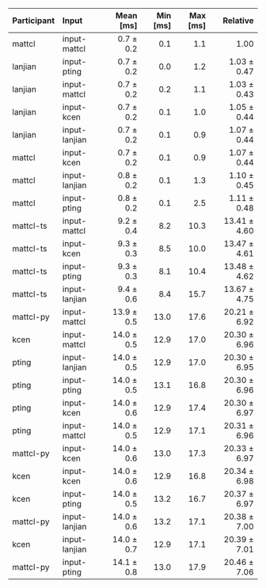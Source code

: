 | Participant | Input | Mean [ms] | Min [ms] | Max [ms] | Relative |
|:---|:---|---:|---:|---:|---:|
| mattcl | input-mattcl | 0.7 ± 0.2 | 0.1 | 1.1 | 1.00 |
| lanjian | input-pting | 0.7 ± 0.2 | 0.0 | 1.2 | 1.03 ± 0.47 |
| lanjian | input-mattcl | 0.7 ± 0.2 | 0.2 | 1.1 | 1.03 ± 0.43 |
| lanjian | input-kcen | 0.7 ± 0.2 | 0.1 | 1.0 | 1.05 ± 0.44 |
| lanjian | input-lanjian | 0.7 ± 0.2 | 0.1 | 0.9 | 1.07 ± 0.44 |
| mattcl | input-kcen | 0.7 ± 0.2 | 0.1 | 0.9 | 1.07 ± 0.44 |
| mattcl | input-lanjian | 0.8 ± 0.2 | 0.1 | 1.3 | 1.10 ± 0.45 |
| mattcl | input-pting | 0.8 ± 0.2 | 0.1 | 2.5 | 1.11 ± 0.48 |
| mattcl-ts | input-mattcl | 9.2 ± 0.4 | 8.2 | 10.3 | 13.41 ± 4.60 |
| mattcl-ts | input-kcen | 9.3 ± 0.3 | 8.5 | 10.0 | 13.47 ± 4.61 |
| mattcl-ts | input-pting | 9.3 ± 0.3 | 8.1 | 10.4 | 13.48 ± 4.62 |
| mattcl-ts | input-lanjian | 9.4 ± 0.6 | 8.4 | 15.7 | 13.67 ± 4.75 |
| mattcl-py | input-mattcl | 13.9 ± 0.5 | 13.0 | 17.6 | 20.21 ± 6.92 |
| kcen | input-mattcl | 14.0 ± 0.5 | 12.9 | 17.0 | 20.30 ± 6.96 |
| pting | input-lanjian | 14.0 ± 0.5 | 12.9 | 17.0 | 20.30 ± 6.95 |
| pting | input-pting | 14.0 ± 0.5 | 13.1 | 16.8 | 20.30 ± 6.96 |
| pting | input-kcen | 14.0 ± 0.6 | 12.9 | 17.4 | 20.30 ± 6.97 |
| pting | input-mattcl | 14.0 ± 0.5 | 12.9 | 17.1 | 20.31 ± 6.96 |
| mattcl-py | input-kcen | 14.0 ± 0.6 | 13.0 | 17.3 | 20.33 ± 6.97 |
| kcen | input-kcen | 14.0 ± 0.6 | 12.9 | 16.8 | 20.34 ± 6.98 |
| kcen | input-pting | 14.0 ± 0.5 | 13.2 | 16.7 | 20.37 ± 6.97 |
| mattcl-py | input-lanjian | 14.0 ± 0.6 | 13.2 | 17.1 | 20.38 ± 7.00 |
| kcen | input-lanjian | 14.0 ± 0.7 | 12.9 | 17.1 | 20.39 ± 7.01 |
| mattcl-py | input-pting | 14.1 ± 0.8 | 13.0 | 17.9 | 20.46 ± 7.06 |
